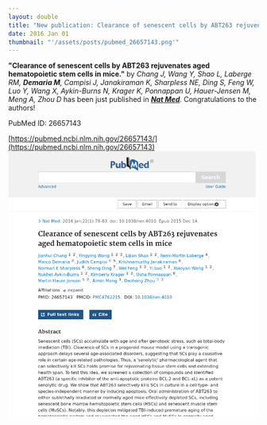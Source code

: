 ```yaml
---
layout: double
title: "New publication: Clearance of senescent cells by ABT263 rejuvenates aged hematopoietic stem cells in mice"
date: 2016 Jan 01
thumbnail: "'/assets/posts/pubmed_26657143.png'"
---
```

<strong>"Clearance of senescent cells by ABT263 rejuvenates aged hematopoietic stem cells in mice."</strong> by <em>Chang J, Wang Y, Shao L, Laberge RM, <strong>Demaria M</strong>, Campisi J, Janakiraman K, Sharpless NE, Ding S, Feng W, Luo Y, Wang X, Aykin-Burns N, Krager K, Ponnappan U, Hauer-Jensen M, Meng A, Zhou D</em>  has been just published in <em><strong><ins>Nat Med</ins></strong></em>.
Congratulations to the authors!
    
PubMed ID: 26657143
    
[https://pubmed.ncbi.nlm.nih.gov/26657143/](https://pubmed.ncbi.nlm.nih.gov/26657143)
![](/assets/posts/pubmed_26657143.png)
